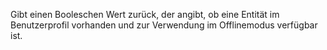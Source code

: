 Gibt einen Booleschen Wert zurück, der angibt, ob eine Entität im Benutzerprofil vorhanden und zur Verwendung im Offlinemodus verfügbar ist.